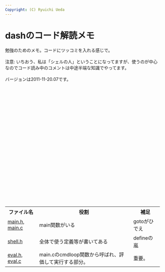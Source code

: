 ```yaml
---
Copyright: (C) Ryuichi Ueda
---
```



# dashのコード解読メモ
勉強のためのメモ。コードにツッコミを入れる感じで。<br />
<br />
注意: いちおう、私は「シェルの人」ということになってますが、使うのが中心なのでコード読み中のコメントは中途半端な知識でやってます。<br />
<br />
バージョンは2011-11-20.07です。<br />
<br />
<table><br />
 <tr><br />
 <th>ファイル名</th><br />
 <th>役割</th><br />
 <th>補足</th><br />
 </tr><br />
 <tr><br />
 <td><a href="http://blog.ueda.asia/?page_id=4223">main.h, main.c</a></td><br />
 <td>main関数がいる</td><br />
 <td>gotoがひでえ</td><br />
 </tr><br />
 <tr><br />
 <td><a href="http://blog.ueda.asia/?page_id=4276">shell.h</a></td><br />
 <td>全体で使う定義等が書いてある</td><br />
 <td>defineの嵐</td><br />
 </tr><br />
 <tr><br />
 <td><a href="http://blog.ueda.asia/?page_id=4346" title="dash/src/eval.h, eval.c">eval.h, eval.c</a></td><br />
 <td>main.cのcmdloop関数から呼ばれ、評価して実行する部分。</td><br />
 <td>重要。</td><br />
 </tr><br />
</table>
